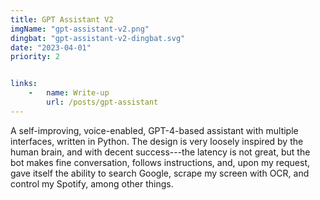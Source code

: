 ```yaml
---
title: GPT Assistant V2
imgName: "gpt-assistant-v2.png"
dingbat: "gpt-assistant-v2-dingbat.svg"
date: "2023-04-01"
priority: 2


links:
    -   name: Write-up
        url: /posts/gpt-assistant
---
```


A self-improving, voice-enabled, GPT-4-based assistant with multiple interfaces, written in Python. The design is very loosely inspired by the human brain, and with decent success---the latency is not great, but the bot makes fine conversation, follows instructions, and, upon my request, gave itself the ability to search Google, scrape my screen with OCR, and control my Spotify, among other things.